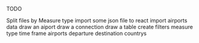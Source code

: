 TODO

Split files by Measure type
import some json file to react
import airports data
draw an aiport
draw a connection
draw a table
create filters
    measure type
    time frame
    airports
        departure
        destination
    countrys